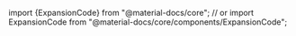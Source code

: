import {ExpansionCode} from "@material-docs/core";
// or
import ExpansionCode from "@material-docs/core/components/ExpansionCode";